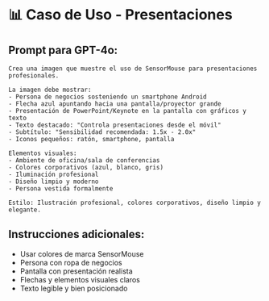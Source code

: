# 📊 Caso de Uso - Presentaciones

## Prompt para GPT-4o:

```
Crea una imagen que muestre el uso de SensorMouse para presentaciones profesionales.

La imagen debe mostrar:
- Persona de negocios sosteniendo un smartphone Android
- Flecha azul apuntando hacia una pantalla/proyector grande
- Presentación de PowerPoint/Keynote en la pantalla con gráficos y texto
- Texto destacado: "Controla presentaciones desde el móvil"
- Subtítulo: "Sensibilidad recomendada: 1.5x - 2.0x"
- Iconos pequeños: ratón, smartphone, pantalla

Elementos visuales:
- Ambiente de oficina/sala de conferencias
- Colores corporativos (azul, blanco, gris)
- Iluminación profesional
- Diseño limpio y moderno
- Persona vestida formalmente

Estilo: Ilustración profesional, colores corporativos, diseño limpio y elegante.
```

## Instrucciones adicionales:
- Usar colores de marca SensorMouse
- Persona con ropa de negocios
- Pantalla con presentación realista
- Flechas y elementos visuales claros
- Texto legible y bien posicionado 